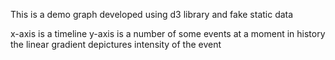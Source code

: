 This is a demo graph developed using d3 library and fake static data

x-axis is a timeline
y-axis is a number of some events at a moment in history
the linear gradient depictures intensity of the event